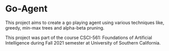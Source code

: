 # Go-Agent

This project aims to create a go playing agent using various techniques like, greedy, min-max trees and alpha-beta pruning.

This project was part of the course CSCI-561: Foundations of Artificial Intelligence during Fall 2021 semester at University of Southern California.
